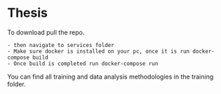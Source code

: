 # Thesis
To download pull the repo.
    
    - then navigate to services folder
    - Make sure docker is installed on your pc, once it is run docker-compose build
    - Once build is completed run docker-compose run

You can find all training and data analysis methodologies in the training folder.